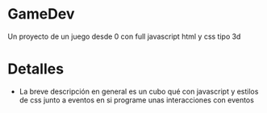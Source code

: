 # GameDev
Un proyecto de un juego desde 0 con full javascript html y css tipo 3d

# Detalles 
- La breve descripción en general es un cubo qué con javascript y estilos de css junto a eventos en si programe unas interacciones con eventos
